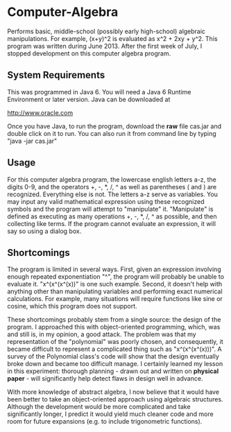 Computer-Algebra
================

Performs basic, middle-school (possibly early high-school) algebraic manipulations. For example, (x+y)^2 is evaluated as x^2 + 2xy + y^2. This program was written during June 2013. After the first week of July, I stopped development on this computer algebra program.

System Requirements
-----

This was programmed in Java 6. You will need a Java 6 Runtime Environment or later version. Java can be downloaded at 

http://www.oracle.com

Once you have Java, to run the program, download the **raw** file cas.jar and double click on it to run. You can also run it from command line by typing "java -jar cas.jar"

Usage
-----

For this computer algebra program, the lowercase english letters a-z, the digits 0-9, and the operators +, -, *, /, ^ as well as parentheses ( and ) are recognized. Everything else is not. The letters a-z serve as variables. You may input any valid mathematical expression using these recognized symbols and the program will attempt to "manipulate" it. "Manipulate" is defined as executing as many operations +, -, *, /, ^ as possible, and then collecting like terms. If the program cannot evaluate an expression, it will say so using a dialog box.

Shortcomings
-----

The program is limited in several ways. First, given an expression involving enough repeated exponentiation "^", the program will probably be unable to evaluate it. "x^(x^(x^(x))" is one such example. Second, it doesn't help with anything other than manipulating variables and performing exact numerical calculations. For example, many situations will require functions like sine or cosine, which this program does not support.

These shortcomings probably stem from a single source: the design of the program. I approached this with object-oriented programming, which, was and still is, in my opinion, a good attack. The problem was that my representation of the "polynomial" was poorly chosen, and consequently, it became difficult to represent a complicated thing such as "x^(x^(x^(x)))". A survey of the Polynomial class's code will show that the design eventually broke down and became too difficult manage. I certainly learned my lesson in this experiment: thorough planning - drawn out and written on **physical paper** - will significantly help detect flaws in design well in advance.

With more knowledge of abstract algebra, I now believe that it would have been better to take an object-oriented approach using algebraic structures. Although the development would be more complicated and take significantly longer, I predict it would yield much cleaner code and more room for future expansions (e.g. to include trigonometric functions). 

